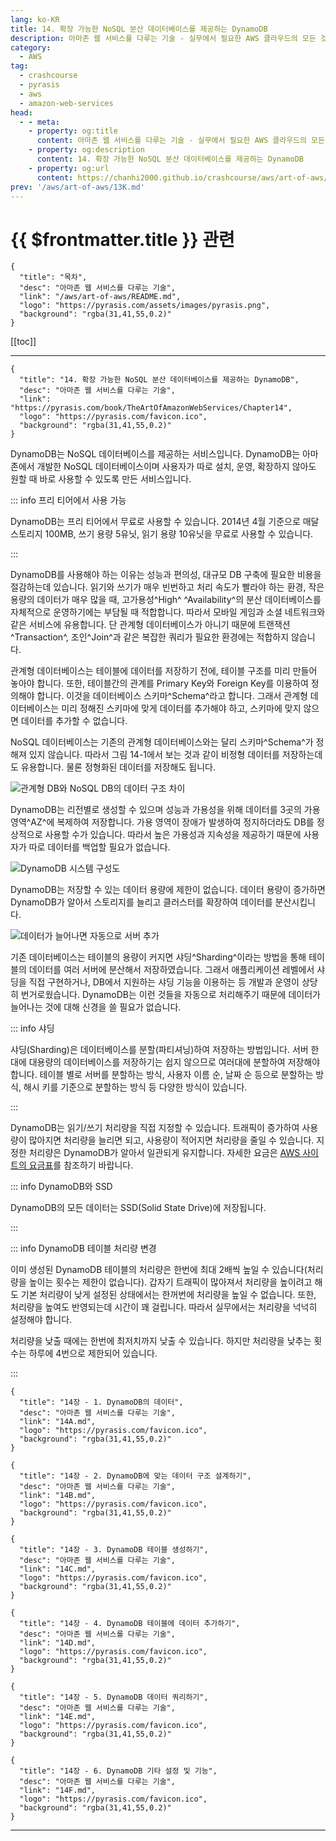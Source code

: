 ```yaml
---
lang: ko-KR
title: 14. 확장 가능한 NoSQL 분산 데이터베이스를 제공하는 DynamoDB
description: 아마존 웹 서비스를 다루는 기술 - 실무에서 필요한 AWS 클라우드의 모든 것! > 14. 확장 가능한 NoSQL 분산 데이터베이스를 제공하는 DynamoDB
category:
  - AWS
tag: 
  - crashcourse
  - pyrasis
  - aws 
  - amazon-web-services
head:
  - - meta:
    - property: og:title
      content: 아마존 웹 서비스를 다루는 기술 - 실무에서 필요한 AWS 클라우드의 모든 것! > 14. 확장 가능한 NoSQL 분산 데이터베이스를 제공하는 DynamoDB
    - property: og:description
      content: 14. 확장 가능한 NoSQL 분산 데이터베이스를 제공하는 DynamoDB
    - property: og:url
      content: https://chanhi2000.github.io/crashcourse/aws/art-of-aws/14.html
prev: '/aws/art-of-aws/13K.md'
---
```


# {{ $frontmatter.title }} 관련

```component VPCard
{
  "title": "목차",
  "desc": "아마존 웹 서비스를 다루는 기술",
  "link": "/aws/art-of-aws/README.md",
  "logo": "https://pyrasis.com/assets/images/pyrasis.png",
  "background": "rgba(31,41,55,0.2)"
}
```

[[toc]]

---

```component VPCard
{
  "title": "14. 확장 가능한 NoSQL 분산 데이터베이스를 제공하는 DynamoDB",
  "desc": "아마존 웹 서비스를 다루는 기술",
  "link": "https://pyrasis.com/book/TheArtOfAmazonWebServices/Chapter14",
  "logo": "https://pyrasis.com/favicon.ico",
  "background": "rgba(31,41,55,0.2)"
}
```

DynamoDB는 NoSQL 데이터베이스를 제공하는 서비스입니다. DynamoDB는 아마존에서 개발한 NoSQL 데이터베이스이며 사용자가 따로 설치, 운영, 확장하지 않아도 원할 때 바로 사용할 수 있도록 만든 서비스입니다.

::: info 프리 티어에서 사용 가능

DynamoDB는 프리 티어에서 무료로 사용할 수 있습니다. 2014년 4월 기준으로 매달 스토리지 100MB, 쓰기 용량 5유닛, 읽기 용량 10유닛을 무료로 사용할 수 있습니다.

:::

DynamoDB를 사용해야 하는 이유는 성능과 편의성, 대규모 DB 구축에 필요한 비용을 절감하는데 있습니다. 읽기와 쓰기가 매우 빈번하고 처리 속도가 빨라야 하는 환경, 작은 용량의 데이터가 매우 많을 때, 고가용성^High^ ^Availability^의 분산 데이터베이스를 자체적으로 운영하기에는 부담될 때 적합합니다. 따라서 모바일 게임과 소셜 네트워크와 같은 서비스에 유용합니다. 단 관계형 데이터베이스가 아니기 때문에 트랜잭션^Transaction^, 조인^Join^과 같은 복잡한 쿼리가 필요한 환경에는 적합하지 않습니다.

관계형 데이터베이스는 테이블에 데이터를 저장하기 전에, 테이블 구조를 미리 만들어 놓아야 합니다. 또한, 테이블간의 관계를 Primary Key와 Foreign Key를 이용하여 정의해야 합니다. 이것을 데이터베이스 스키마^Schema^라고 합니다. 그래서 관계형 데이터베이스는 미리 정해진 스키마에 맞게 데이터를 추가해야 하고, 스키마에 맞지 않으면 데이터를 추가할 수 없습니다.

NoSQL 데이터베이스는 기존의 관계형 데이터베이스와는 달리 스키마^Schema^가 정해져 있지 않습니다. 따라서 그림 14-1에서 보는 것과 같이 비정형 데이터를 저장하는데도 유용합니다. 물론 정형화된 데이터를 저장해도 됩니다.

![관계형 DB와 NoSQL DB의 데이터 구조 차이](https://pyrasis.com/assets/images/TheArtOfAmazonWebServicesChapter14/1.png)

DynamoDB는 리전별로 생성할 수 있으며 성능과 가용성을 위해 데이터를 3곳의 가용 영역^AZ^에 복제하여 저장합니다. 가용 영역이 장애가 발생하여 정지하더라도 DB를 정상적으로 사용할 수가 있습니다. 따라서 높은 가용성과 지속성을 제공하기 때문에 사용자가 따로 데이터를 백업할 필요가 없습니다.

![DynamoDB 시스템 구성도](https://pyrasis.com/assets/images/TheArtOfAmazonWebServicesChapter14/2.png)

DynamoDB는 저장할 수 있는 데이터 용량에 제한이 없습니다. 데이터 용량이 증가하면 DynamoDB가 알아서 스토리지를 늘리고 클러스터를 확장하여 데이터를 분산시킵니다.

![데이터가 늘어나면 자동으로 서버 추가](https://pyrasis.com/assets/images/TheArtOfAmazonWebServicesChapter14/3.png)

기존 데이터베이스는 테이블의 용량이 커지면 샤딩^Sharding^이라는 방법을 통해 테이블의 데이터를 여러 서버에 분산해서 저장하였습니다. 그래서 애플리케이션 레벨에서 샤딩을 직접 구현하거나, DB에서 지원하는 샤딩 기능을 이용하는 등 개발과 운영이 상당히 번거로웠습니다. DynamoDB는 이런 것들을 자동으로 처리해주기 때문에 데이터가 늘어나는 것에 대해 신경을 쓸 필요가 없습니다.

::: info 샤딩

샤딩(Sharding)은 데이터베이스를 분할(파티셔닝)하여 저장하는 방법입니다. 서버 한대에 대용량의 데이터베이스를 저장하기는 쉽지 않으므로 여러대에 분할하여 저장해야합니다. 테이블 별로 서버를 분할하는 방식, 사용자 이름 순, 날짜 순 등으로 분할하는 방식, 해시 키를 기준으로 분할하는 방식 등 다양한 방식이 있습니다.

:::

DynamoDB는 읽기/쓰기 처리량을 직접 지정할 수 있습니다. 트래픽이 증가하여 사용량이 많아지면 처리량을 늘리면 되고, 사용량이 적어지면 처리량을 줄일 수 있습니다. 지정한 처리량은 DynamoDB가 알아서 일관되게 유지합니다. 자세한 요금은 [<FontIcon icon="fa-brands fa-aws"/>AWS 사이트의 요금표](http://aws.amazon.com/ko/dynamodb/pricing)를 참조하기 바랍니다.

::: info DynamoDB와 SSD

DynamoDB의 모든 데이터는 SSD(Solid State Drive)에 저장됩니다.

:::

::: info DynamoDB 테이블 처리량 변경

이미 생성된 DynamoDB 테이블의 처리량은 한번에 최대 2배씩 높일 수 있습니다(처리량을 높이는 횟수는 제한이 없습니다). 갑자기 트래픽이 많아져서 처리량을 높이려고 해도 기본 처리량이 낮게 설정된 상태에서는 한꺼번에 처리량을 높일 수 없습니다. 또한, 처리량을 높여도 반영되는데 시간이 꽤 걸립니다. 따라서 실무에서는 처리량을 넉넉히 설정해야 합니다.

처리량을 낮출 때에는 한번에 최저치까지 낮출 수 있습니다. 하지만 처리량을 낮추는 횟수는 하루에 4번으로 제한되어 있습니다.

:::

```component VPCard
{
  "title": "14장 - 1. DynamoDB의 데이터",
  "desc": "아마존 웹 서비스를 다루는 기술",
  "link": "14A.md",
  "logo": "https://pyrasis.com/favicon.ico",
  "background": "rgba(31,41,55,0.2)"
}
```

```component VPCard
{
  "title": "14장 - 2. DynamoDB에 맞는 데이터 구조 설계하기",
  "desc": "아마존 웹 서비스를 다루는 기술",
  "link": "14B.md",
  "logo": "https://pyrasis.com/favicon.ico",
  "background": "rgba(31,41,55,0.2)"
}
```

```component VPCard
{
  "title": "14장 - 3. DynamoDB 테이블 생성하기",
  "desc": "아마존 웹 서비스를 다루는 기술",
  "link": "14C.md",
  "logo": "https://pyrasis.com/favicon.ico",
  "background": "rgba(31,41,55,0.2)"
}
```

```component VPCard
{
  "title": "14장 - 4. DynamoDB 테이블에 데이터 추가하기",
  "desc": "아마존 웹 서비스를 다루는 기술",
  "link": "14D.md",
  "logo": "https://pyrasis.com/favicon.ico",
  "background": "rgba(31,41,55,0.2)"
}
```

```component VPCard
{
  "title": "14장 - 5. DynamoDB 데이터 쿼리하기",
  "desc": "아마존 웹 서비스를 다루는 기술",
  "link": "14E.md",
  "logo": "https://pyrasis.com/favicon.ico",
  "background": "rgba(31,41,55,0.2)"
}
```

```component VPCard
{
  "title": "14장 - 6. DynamoDB 기타 설정 및 기능",
  "desc": "아마존 웹 서비스를 다루는 기술",
  "link": "14F.md",
  "logo": "https://pyrasis.com/favicon.ico",
  "background": "rgba(31,41,55,0.2)"
}
```

---

<TagLinks />